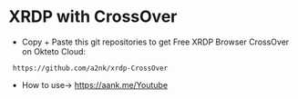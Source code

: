 # XRDP with CrossOver
* Copy + Paste this git repositories to get Free XRDP Browser CrossOver on Okteto Cloud:
```
 https://github.com/a2nk/xrdp-CrossOver
```
* How to use-> https://aank.me/Youtube
